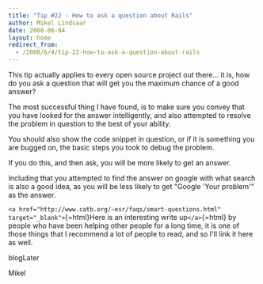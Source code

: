 ```yaml
---
title: "Tip #22 - How to ask a question about Rails"
author: Mikel Lindsaar
date: 2008-06-04
layout: home
redirect_from:
  - /2008/6/4/tip-22-how-to-ask-a-question-about-rails
---
```

This tip actually applies to every open source project out there... it
is, how do you ask a question that will get you the maximum chance of a
good answer?

The most successful thing I have found, is to make sure you convey that
you have looked for the answer intelligently, and also attempted to
resolve the problem in question to the best of your ability.

You should also show the code snippet in question, or if it is something
you are bugged on, the basic steps you took to debug the problem.

If you do this, and then ask, you will be more likely to get an answer.

Including that you attempted to find the answer on google with what
search is also a good idea, as you will be less likely to get "Google
'Your problem'" as the answer.

`<a href="http://www.catb.org/~esr/faqs/smart-questions.html" target="_blank">`{=html}Here
is an interesting write up`</a>`{=html} by people who have been helping
other people for a long time, it is one of those things that I recommend
a lot of people to read, and so I'll link it here as well.

blogLater

Mikel
